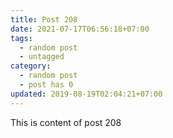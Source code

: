 ```yaml
---
title: Post 208
date: 2021-07-17T06:56:18+07:00
tags:
  - random post
  - untagged
category:
  - random post
  - post has 0
updated: 2019-08-19T02:04:21+07:00
---
```

This is content of post 208